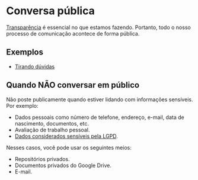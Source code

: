 # Conversa pública

[Transparência](../../sobre/valores.md#transparência) é essencial no que estamos fazendo.
Portanto, todo o nosso processo de comunicação acontece de forma pública.

## Exemplos

- [Tirando dúvidas](./tirando-duvidas.md)

## Quando NÃO conversar em público

Não poste publicamente quando estiver lidando com informações sensíveis. Por exemplo:

- Dados pessoais como número de telefone, endereço, e-mail, data de nascimento, documentos, etc.
- Avaliação de trabalho pessoal.
- [Dados considerados sensíveis pela LGPD](https://www.serpro.gov.br/lgpd/menu/protecao-de-dados/dados-sensiveis-lgpd).

Nesses casos, você pode usar os seguintes meios:

- Repositórios privados.
- Documentos privados do Google Drive.
- E-mail.
